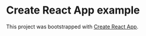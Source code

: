 # Create React App example

This project was bootstrapped with [Create React App](https://github.com/facebookincubator/create-react-app).
